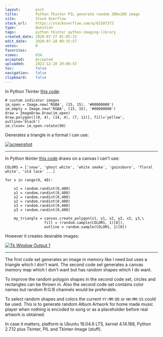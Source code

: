 ```yaml
---
layout:       post
title:        Python Tkinter PIL generate random 200x200 image
site:         Stack Overflow
stack_url:    https://stackoverflow.com/q/63107373
type:         Question
tags:         python tkinter python-imaging-library
created_date: 2020-07-27 01:05:13
edit_date:    2020-07-28 00:35:57
votes:        0
favorites:    
views:        634
accepted:     Accepted
uploaded:     2021-12-28 20:06:53
toc:          false
navigation:   false
clipboard:    false
---
```


In Python Tkinter [this code][1]:

``` 
# custom indicator images
im_open = Image.new('RGBA', (15, 15), '#00000000')
im_empty = Image.new('RGBA', (15, 15), '#00000000')
draw = ImageDraw.Draw(im_open)
draw.polygon([(0, 4), (14, 4), (7, 11)], fill='yellow', outline='black')
im_close= im_open.rotate(90)
```
Generates a triangle in a format I can use:

[![screenshot][3]][3]


----------


In Python tkinter [this code][2] draws on a canvas I can't use:

``` 
COLORS = ['snow', 'ghost white', 'white smoke', 'gainsboro', 'floral white', 'old lace' ...]

for x in range(0, 40):

    x1 = random.randint(0,400)
    y1 = random.randint(0,400)
    x2 = random.randint(0,400)
    y2 = random.randint(0,400)
    x3 = random.randint(0,400)
    y3 = random.randint(0,400)

    my_triangle = canvas.create_polygon(x1, y1, x2, y2, x3, y3,\
                  fill = (random.sample(COLORS, 1)[0]), 
                  outline = random.sample(COLORS, 1)[0])
```

However it creates desirable images:

[![Tk Window Output 1][4]][4]

----------

The first code set generates an image in memory like I need but uses a triangle which I don't want. The second code set generates a canvas memory map which I don't want but has random shapes which I do want.

To improve the random polygon shapes in the second code set, circles and rectangles can be thrown in. Also the second code set contains color names  but random R:G:B channels would be preferable.

To select random shapes and colors the current `YY:MM:DD` or `HH:MM:SS` could be used. This is to generate random Album Artwork for home made music player when nothing is encoded to song or as a placeholder before real artwork is obtained.

In case it matters, platform is Ubuntu 16.04.6 LTS, kernel 4.14.188, Python 2.7.12 plus Tkinter, PIL and Tkinter-Image (stuff).

  [1]: https://stackoverflow.com/a/61324709/6929343
  [2]: https://stackoverflow.com/questions/46864799/python-tkinter-random-generating-the-colors
  [3]: https://i.stack.imgur.com/0vzuv.png
  [4]: https://i.stack.imgur.com/5LcKE.png
